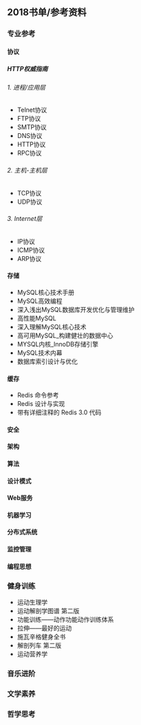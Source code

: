 ## 2018书单/参考资料

### 专业参考

#### 协议
##### HTTP权威指南

###### 1. 进程/应用层
- Telnet协议
- FTP协议
- SMTP协议
- DNS协议
- HTTP协议
- RPC协议
###### 2. 主机-主机层
- TCP协议
- UDP协议

###### 3. Internet层
- IP协议
- ICMP协议
- ARP协议

#### 存储
- MySQL核心技术手册
- MySQL高效编程
- 深入浅出MySQL数据库开发优化与管理维护
- 高性能MySQL
- 深入理解MySQL核心技术
- 高可用MySQL_构建健壮的数据中心
- MYSQL内核_InnoDB存储引擎
- MySQL技术内幕
- 数据库索引设计与优化

#### 缓存
- Redis 命令参考
- Redis 设计与实现
- 带有详细注释的 Redis 3.0 代码

#### 安全

#### 架构

#### 算法

#### 设计模式

#### Web服务
#### 机器学习
#### 分布式系统
#### 监控管理
#### 编程思想

### 健身训练

- 运动生理学
- 运动解剖学图谱 第二版
- 功能训练——动作功能动作训练体系
- 拉伸——最好的运动
- 施瓦辛格健身全书
- 解剖列车 第二版
- 运动营养学

### 音乐进阶

### 文学素养

### 哲学思考



